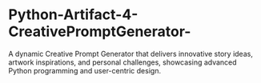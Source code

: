 # Python-Artifact-4-CreativePromptGenerator-
A dynamic Creative Prompt Generator that delivers innovative story ideas, artwork inspirations, and personal challenges, showcasing advanced Python programming and user-centric design.
